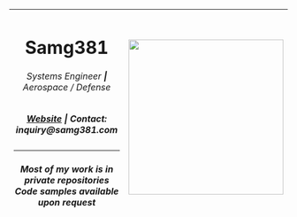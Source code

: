 | <h1> Samg381 </h1> <h6> Systems Engineer <b>\|</b> Aerospace / Defense </h6> <h5> <a href="http://www.samg381.com">Website</a> <b>\|</b> Contact: inquiry&#8203;@samg381.com </h5> <hr>  <h5><i> Most of my work is in private repositories <br> Code samples available upon request </i></h5> | <img src="https://github-readme-stats.vercel.app/api/top-langs/?username=Samg381&layout=donut-vertical&exclude_repo=Firefighter-Loadout-Configurator,Double-Pendulum-Solver,Full-State-Feedback-Controller,SimRip,Newegg-Bot" height="280px" /> <!-- Hide quick / duplicate projects --> |
| ------------- | ------------- |

